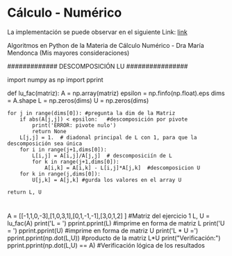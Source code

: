 # Cálculo - Numérico 

La implementación se puede observar en el siguiente Link: [link](https://www.linkedin.com/in/mauricio-lugo-71b45a1b8/)


Algoritmos en Python de la Materia de Cálculo Numérico - Dra María Mendonca (Mis mayores consideraciones)



############# DESCOMPOSICIÓN LU ################



import numpy as np
import pprint


def lu_fac(matriz):
    A = np.array(matriz)
    epsilon = np.finfo(np.float).eps
    dims = A.shape
    L = np.zeros(dims)
    U = np.zeros(dims)
    
    for j in range(dims[0]): #pregunta la dim de la Matriz
        if abs(A[j,j]) < epsilon:   #descomposición por pivote 
            print('ERROR: pivote nulo')
            return None
        L[j,j] = 1.  # diadonal principal de L con 1, para que la descomposición sea única
        for i in range(j+1,dims[0]):
            L[i,j] = A[i,j]/A[j,j]  # descomposiciín de L
            for k in range(j+1,dims[0]):
                A[i,k] = A[i,k] - L[i,j]*A[j,k]  #descomposicion U
        for k in range(j,dims[0]):
            U[j,k] = A[j,k] #gurda los valores en el array U
    
    return L, U

# 

A = [[-1,1,0,-3],[1,0,3,1],[0,1,-1,-1],[3,0,1,2] ] #Matriz del ejercicio 1
L, U = lu_fac(A)
print('L = ')
pprint.pprint(L) #imprime en forma de matriz L
print('U = ')
pprint.pprint(U) #imprime en forma de matriz U
print('L * U =')
pprint.pprint(np.dot(L,U)) #producto de la matriz L*U
print("Verificación:")
pprint.pprint(np.dot(L,U) == A) #Verificación lógica de los resultados
